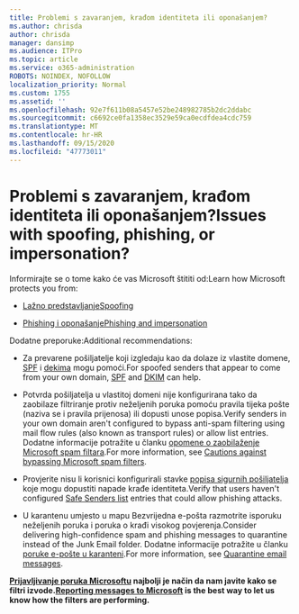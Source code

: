 ```yaml
---
title: Problemi s zavaranjem, krađom identiteta ili oponašanjem?
ms.author: chrisda
author: chrisda
manager: dansimp
ms.audience: ITPro
ms.topic: article
ms.service: o365-administration
ROBOTS: NOINDEX, NOFOLLOW
localization_priority: Normal
ms.custom: 1755
ms.assetid: ''
ms.openlocfilehash: 92e7f611b08a5457e52be248982785b2dc2ddabc
ms.sourcegitcommit: c6692ce0fa1358ec3529e59ca0ecdfdea4cdc759
ms.translationtype: MT
ms.contentlocale: hr-HR
ms.lasthandoff: 09/15/2020
ms.locfileid: "47773011"
---
```

# <a name="issues-with-spoofing-phishing-or-impersonation"></a><span data-ttu-id="55b8c-102">Problemi s zavaranjem, krađom identiteta ili oponašanjem?</span><span class="sxs-lookup"><span data-stu-id="55b8c-102">Issues with spoofing, phishing, or impersonation?</span></span>

<span data-ttu-id="55b8c-103">Informirajte se o tome kako će vas Microsoft štititi od:</span><span class="sxs-lookup"><span data-stu-id="55b8c-103">Learn how Microsoft protects you from:</span></span>

- [<span data-ttu-id="55b8c-104">Lažno predstavljanje</span><span class="sxs-lookup"><span data-stu-id="55b8c-104">Spoofing</span></span>](https://docs.microsoft.com/microsoft-365/security/office-365-security/anti-spoofing-protection)

- [<span data-ttu-id="55b8c-105">Phishing i oponašanje</span><span class="sxs-lookup"><span data-stu-id="55b8c-105">Phishing and impersonation</span></span>](https://docs.microsoft.com/microsoft-365/security/office-365-security/atp-anti-phishing)

<span data-ttu-id="55b8c-106">Dodatne preporuke:</span><span class="sxs-lookup"><span data-stu-id="55b8c-106">Additional recommendations:</span></span>

- <span data-ttu-id="55b8c-107">Za prevarene pošiljatelje koji izgledaju kao da dolaze iz vlastite domene, [SPF](https://docs.microsoft.com/microsoft-365/security/office-365-security/set-up-spf-in-office-365-to-help-prevent-spoofing) i [dekima](https://docs.microsoft.com/microsoft-365/security/office-365-security/use-dkim-to-validate-outbound-email) mogu pomoći.</span><span class="sxs-lookup"><span data-stu-id="55b8c-107">For spoofed senders that appear to come from your own domain, [SPF](https://docs.microsoft.com/microsoft-365/security/office-365-security/set-up-spf-in-office-365-to-help-prevent-spoofing) and [DKIM](https://docs.microsoft.com/microsoft-365/security/office-365-security/use-dkim-to-validate-outbound-email) can help.</span></span>

- <span data-ttu-id="55b8c-108">Potvrda pošiljatelja u vlastitoj domeni nije konfigurirana tako da zaobilaze filtriranje protiv neželjenih poruka pomoću pravila tijeka pošte (naziva se i pravila prijenosa) ili dopusti unose popisa.</span><span class="sxs-lookup"><span data-stu-id="55b8c-108">Verify senders in your own domain aren't configured to bypass anti-spam filtering using mail flow rules (also known as transport rules) or allow list entries.</span></span> <span data-ttu-id="55b8c-109">Dodatne informacije potražite u članku [opomene o zaobilaženje Microsoft spam filtara](https://docs.microsoft.com/exchange/troubleshoot/antispam/cautions-against-bypassing-spam-filters).</span><span class="sxs-lookup"><span data-stu-id="55b8c-109">For more information, see [Cautions against bypassing Microsoft spam filters](https://docs.microsoft.com/exchange/troubleshoot/antispam/cautions-against-bypassing-spam-filters).</span></span>

- <span data-ttu-id="55b8c-110">Provjerite nisu li korisnici konfigurirali stavke [popisa sigurnih pošiljatelja](https://support.office.com/article/BE1BAEA0-BEAB-4A30-B968-9004332336CE) koje mogu dopustiti napade krađe identiteta.</span><span class="sxs-lookup"><span data-stu-id="55b8c-110">Verify that users haven't configured [Safe Senders list](https://support.office.com/article/BE1BAEA0-BEAB-4A30-B968-9004332336CE) entries that could allow phishing attacks.</span></span>

- <span data-ttu-id="55b8c-111">U karantenu umjesto u mapu Bezvrijedna e-pošta razmotrite isporuku neželjenih poruka i poruka o krađi visokog povjerenja.</span><span class="sxs-lookup"><span data-stu-id="55b8c-111">Consider delivering high-confidence spam and phishing messages to quarantine instead of the Junk Email folder.</span></span> <span data-ttu-id="55b8c-112">Dodatne informacije potražite u članku [poruke e-pošte u karanteni](https://docs.microsoft.com/microsoft-365/security/office-365-security/quarantine-email-messages).</span><span class="sxs-lookup"><span data-stu-id="55b8c-112">For more information, see [Quarantine email messages](https://docs.microsoft.com/microsoft-365/security/office-365-security/quarantine-email-messages).</span></span>

<span data-ttu-id="55b8c-113">**[Prijavljivanje poruka Microsoftu](https://support.office.com/article/b5caa9f1-cdf3-4443-af8c-ff724ea719d2) najbolji je način da nam javite kako se filtri izvode.**</span><span class="sxs-lookup"><span data-stu-id="55b8c-113">**[Reporting messages to Microsoft](https://support.office.com/article/b5caa9f1-cdf3-4443-af8c-ff724ea719d2) is the best way to let us know how the filters are performing.**</span></span>
